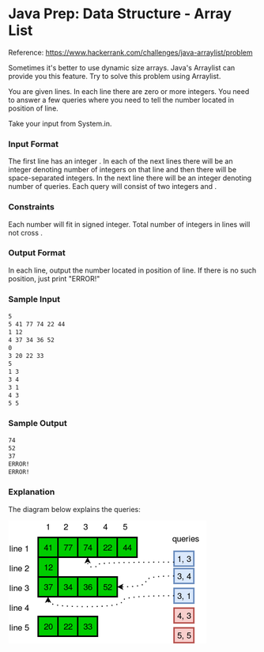 # Java Prep: Data Structure - Array List
Reference: https://www.hackerrank.com/challenges/java-arraylist/problem

Sometimes it's better to use dynamic size arrays. Java's Arraylist can provide you this feature. Try to solve this problem using Arraylist.

You are given  lines. In each line there are zero or more integers. You need to answer a few queries where you need to tell the number located in  position of  line.

Take your input from System.in.


### Input Format
The first line has an integer . In each of the next  lines there will be an integer  denoting number of integers on that line and then there will be  space-separated integers. In the next line there will be an integer  denoting number of queries. Each query will consist of two integers  and .


### Constraints

Each number will fit in signed integer.
Total number of integers in  lines will not cross .


### Output Format
In each line, output the number located in  position of  line. If there is no such position, just print "ERROR!"


### Sample Input

    5
    5 41 77 74 22 44
    1 12
    4 37 34 36 52
    0
    3 20 22 33
    5
    1 3
    3 4
    3 1
    4 3
    5 5

### Sample Output

    74
    52
    37
    ERROR!
    ERROR!

### Explanation

The diagram below explains the queries:

![img.png](img.png)